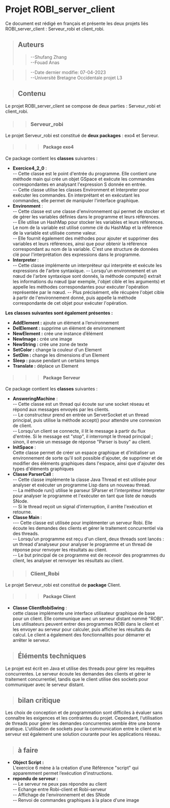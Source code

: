 
 # **Projet ROBI_server_client**  

Ce document est rédigé en français et présente les deux projets liés ROBI_server_client : Serveur_robi et client_robi.

> ## **Auteurs**
>>  --Shufang Zhang  
   --Fouad Anas  


>>--Date dernier modifie: 07-04-2023  
--Université Bretagne Occidentale projet L3

> ## **Contenu**

Le projet ROBI_server_client se compose de deux parties : Serveur_robi et client_robi.

>> ### **Serveur_robi**
Le projet Serveur_robi est constitué de **deux packages** : exo4 et Serveur.

>>> #### **Package exo4**
Ce package contient les **classes** suivantes :

* **Exercice4_2_0** :  
  -- Cette classe est le point d'entrée du programme. Elle contient une méthode main qui crée un objet GSpace et exécute les commandes correspondantes en analysant l'expression S donnée en entrée.   
 -- Cette classe utilise les classes Environment et Interpreter pour exécuter les commandes. En interprétant et en exécutant les commandes, elle permet de manipuler l'interface graphique.
* **Environment** :  
 -- Cette classe est une classe d'environnement qui permet de stocker et de gérer les variables définies dans le programme et leurs références.   
 -- Elle utilise un HashMap pour stocker les variables et leurs références. Le nom de la variable est utilisé comme clé du HashMap et la référence de la variable est utilisée comme valeur.   
 -- Elle fournit également des méthodes pour ajouter et supprimer des variables et leurs références, ainsi que pour obtenir la référence correspondant au nom de la variable. C'est une structure de données clé pour l'interprétation des expressions dans le programme.
* **Interpreter** :  
-- Cette classe implémente un interpréteur qui interprète et exécute les expressions de l'arbre syntaxique. 
-- Lorsqu'un environnement et un nœud de l'arbre syntaxique sont donnés, la méthode compute() extrait les informations du nœud (par exemple, l'objet cible et les arguments) et appelle les méthodes correspondantes pour exécuter l'opération représentée par le nœud. 
-- Plus précisément, elle récupère l'objet cible à partir de l'environnement donné, puis appelle la méthode correspondante de cet objet pour exécuter l'opération.  

 **Les classes suivantes sont également présentes :**  
  
* **AddElement :** ajoute un élément a l’environnement
* **DelElement :** supprime un élément de environnement
* **NewElement :** crée une instance d’élément
* **NewImage :** crée une image
* **NewString :** crée une zone de texte
* **SetColor :** change la couleur d'un Element
* **SetDim :** change les dimensions d'un Element
* **Sleep :** pause pendant un certains temps
* **Translate :** déplace un Element
>>> #### **Package Serveur**
Ce package contient les **classes** suivantes :

* **AnsweringMachine** :   
-- Cette classe est un thread qui écoute sur une socket réseau et répond aux messages envoyés par les clients.  
 -- Le constructeur prend en entrée un ServerSocket et un thread principal, puis utilise la méthode accept() pour attendre une connexion de client.   
 -- Lorsqu'un client se connecte, il lit le message à partir du flux d'entrée. Si le message est "stop", il interrompt le thread principal ; sinon, il envoie un message de réponse "Parser is busy" au client.
* **InitSpace** :   
Cette classe permet de créer un espace graphique et d'initialiser un environnement de sorte qu'il soit possible d'ajouter, de supprimer et de modifier des éléments graphiques dans l'espace, ainsi que d'ajouter des types d'éléments graphiques
* **Classe ParserCall** :  
 -- Cette classe implémente la classe Java Thread et est utilisée pour analyser et exécuter un programme Lisp dans un nouveau thread.  
  -- La méthode run() utilise le parseur SParser et l'interpréteur Interpreter pour analyser le programme et l'exécuter en tant que liste de nœuds SNode.   
 --  Si le thread reçoit un signal d'interruption, il arrête l'exécution et retourne.
* **Classe Main** :  
 --- Cette classe est utilisée pour implémenter un serveur Robi. Elle écoute les demandes des clients et gérer le traitement concurrentiel via des threads.  
  -- Lorsqu'un programme est reçu d'un client, deux threads sont lancés : un thread d'analyseur pour analyser le programme et un thread de réponse pour renvoyer les résultats au client.   
  -- Le but principal de ce programme est de recevoir des programmes du client, les analyser et renvoyer les résultats au client.

>> ### **Client_Robi**  
Le projet Serveur_robi est constitué de **package**  Client.  
>>> #### **Package Client**  
* **Classe ClientRobiSwing** :  
 cette classe implémente une interface utilisateur graphique de base pour un client. Elle communique avec un serveur distant nommé "ROBI". Les utilisateurs peuvent entrer des programmes ROBI dans le client et les envoyer au serveur pour calculer, puis afficher les résultats du calcul. Le client a également des fonctionnalités pour démarrer et arrêter le serveur.
 > ## **Éléments techniques**  
 Le projet est écrit en Java et utilise des threads pour gérer les requêtes concurrentes. Le serveur écoute les demandes des clients et gérer le traitement concurrentiel, tandis que le client utilise des sockets pour communiquer avec le serveur distant.
 > ## **bilan critique**
 Les choix de conception et de programmation sont difficiles à évaluer sans connaître les exigences et les contraintes du projet. Cependant, l'utilisation de threads pour gérer les demandes concurrentes semble être une bonne pratique. L'utilisation de sockets pour la communication entre le client et le serveur est également une solution courante pour les applications réseau.

 > ## **à faire**
 * **Object Script :**  
  L'exercice 6 mène à la création d'une Référence "script" qui apparemment permet l’exécution d'instructions.
  * **repondu de serveur :**   
  -- Le serveur ne peux pas répondre au client  
-- Echange entre Robi-client et Robi-serveur  
-- Affichage de l'environnement et des SNode  
-- Renvoi de commandes graphiques à la place d'une image
